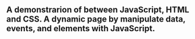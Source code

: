 ## A demonstrarion of between JavaScript, HTML and CSS. A dynamic page by manipulate data, events, and elements with JavaScript.
